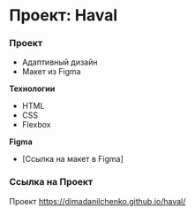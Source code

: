 # Проект: Haval

### Проект
* Адаптивный дизайн
* Макет из Figma

**Технологии**
* HTML
* CSS
* Flexbox

**Figma**

* [Ссылка на макет в Figma]

### Ссылка на Проект

Проект https://dimadanilchenko.github.io/haval/